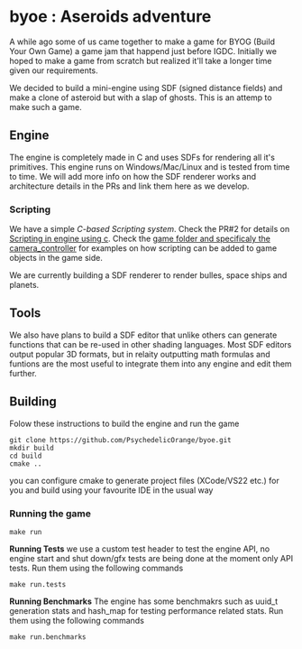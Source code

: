 # byoe : Aseroids adventure
A while ago some of us came together to make a game for BYOG (Build Your Own Game) a game jam that happend just before IGDC. Initially we hoped to make a game from scratch but realized it'll take a longer time given our requirements. 

We decided to build a mini-engine using SDF (signed distance fields) and make a clone of asteroid but with a slap of ghosts. This is an attemp to make such a game.

## Engine 
The engine is completely made in C and uses SDFs for rendering all it's primitives. This engine runs on Windows/Mac/Linux and is tested from time to time. We will add more info on how the SDF renderer works and architecture details in the PRs and link them here as we develop.

### Scripting
We have a simple *C-based Scripting system*. Check the PR#2 for details on [Scripting in engine using c](https://github.com/PsychedelicOrange/byoe/pull/2). Check the [game folder and specificaly the camera_controller](https://github.com/PsychedelicOrange/byoe/blob/sdf-renderer-draft-1/game/camera_controller.c) for examples on how scripting can be added to game objects in the game side.

We are currently building a SDF renderer to render bulles, space ships and planets.

## Tools
We also have plans to build a SDF editor that unlike others can generate functions that can be re-used in other shading languages. Most SDF editors output popular 3D formats, but in relaity outputting math formulas and funtions are the most useful to integrate them into any engine and edit them further.

## Building

Folow these instructions to build the engine and run the game

```
git clone https://github.com/PsychedelicOrange/byoe.git
mkdir build
cd build
cmake ..
```

you can configure cmake to generate project files (XCode/VS22 etc.) for you and build using your favourite IDE in the usual way 

### Running the game
```
make run
```

**Running Tests**
we use a custom test header to test the engine API, no engine start and shut down/gfx tests are being done at the moment only API tests. Run them using the following commands
```
make run.tests
```

**Running Benchmarks**
The engine has some benchmakrs such as uuid_t generation stats and hash_map for testing performance related stats. Run them using the following commands
```
make run.benchmarks
```

